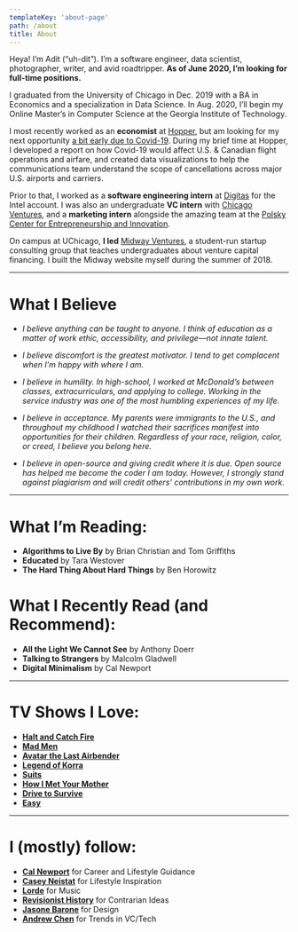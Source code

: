 ```yaml
---
templateKey: 'about-page'
path: /about
title: About 
---
```

Heya! I’m Adit (“uh-dit”). I’m a software engineer, data scientist, photographer, writer, and avid roadtripper. **As of June 2020, I’m looking for full-time positions.**

I graduated from the University of Chicago in Dec. 2019 with a BA in Economics and a specialization in Data Science. In Aug. 2020, I’ll begin my Online Master’s in Computer Science at the Georgia Institute of Technology.

I most recently worked as an **economist** at [Hopper](https://www.hopper.com/), but am looking for my next opportunity [a bit early due to Covid-19](https://www.linkedin.com/posts/adit-damodaran-1a0245108_covid19-chicago-classof2020-activity-6658772356833648641-994u). During my brief time at Hopper, I developed a report on how Covid-19 would affect U.S. & Canadian flight operations and airfare, and created data visualizations to help the communications team understand the scope of cancellations across major U.S. airports and carriers.

Prior to that, I worked as a **software engineering intern** at [Digitas](https://www.digitas.com/en-us) for the Intel account. I was also an undergraduate **VC intern** with [Chicago Ventures](http://chicagoventures.com/), and a **marketing intern** alongside the amazing team at the [Polsky Center for Entrepreneurship and Innovation](https://polsky.uchicago.edu/).

On campus at UChicago, **I led** [Midway Ventures](http://www.midwayvc.com/), a student-run startup consulting group that teaches undergraduates about venture capital financing. I built the Midway website myself during the summer of 2018.

<hr>

# What I Believe

- *I believe anything can be taught to anyone. I think of education as a matter of work ethic, accessibility, and privilege—not innate talent.*

- *I believe discomfort is the greatest motivator. I tend to get complacent when I’m happy with where I am.*

- *I believe in humility. In high-school, I worked at McDonald’s between classes, extracurriculars, and applying to college. Working in the service industry was one of the most humbling experiences of my life.*

- *I believe in acceptance. My parents were immigrants to the U.S., and throughout my childhood I watched their sacrifices manifest into opportunities for their children. Regardless of your race, religion, color, or creed, I believe you belong here.*

- *I believe in open-source and giving credit where it is due. Open source has helped me become the coder I am today. However, I strongly stand against plagiarism and will credit others' contributions in my own work.*

<hr>

# What I’m Reading:
- **Algorithms to Live By** by Brian Christian and Tom Griffiths
- **Educated** by Tara Westover
- **The Hard Thing About Hard Things** by Ben Horowitz

# What I Recently Read (and Recommend):
- **All the Light We Cannot See** by Anthony Doerr
- **Talking to Strangers** by Malcolm Gladwell
- **Digital Minimalism** by Cal Newport

<hr>

# TV Shows I Love:
- **[Halt and Catch Fire](https://en.wikipedia.org/wiki/Halt_and_Catch_Fire_(TV_series))**
- **[Mad Men](https://en.wikipedia.org/wiki/Mad_Men)**
- **[Avatar the Last Airbender](https://en.wikipedia.org/wiki/Avatar:_The_Last_Airbender)**
- **[Legend of Korra](https://en.wikipedia.org/wiki/The_Legend_of_Korra)**
- **[Suits](https://en.wikipedia.org/wiki/Suits_(American_TV_series))**
- **[How I Met Your Mother](https://en.wikipedia.org/wiki/How_I_Met_Your_Mother)**
- **[Drive to Survive](https://en.wikipedia.org/wiki/Formula_1:_Drive_to_Survive)**
- **[Easy](https://en.wikipedia.org/wiki/Easy_(TV_series))**

<hr>

# I (mostly) follow:
- **[Cal Newport](http://www.calnewport.com/)** for Career and Lifestyle Guidance
- **[Casey Neistat](https://www.youtube.com/user/caseyneistat)** for Lifestyle Inspiration
- **[Lorde](https://www.lorde.co.nz/)** for Music
- **[Revisionist History](http://revisionisthistory.com/)** for Contrarian Ideas
- **[Jasone Barone](https://twitter.com/jasonbarone)** for Design
- **[Andrew Chen](https://andrewchen.co/list-of-essays/)** for Trends in VC/Tech